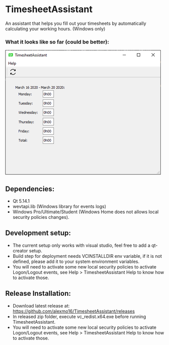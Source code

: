 # TimesheetAssistant
 An assistant that helps you fill out your timesheets by automatically calculating your working hours. (Windows only)

### What it looks like so far (could be better):
  ![mainwindow](https://github.com/alexmo16/TimesheetAssistant/blob/master/screenshots/mainwindow.PNG)

## Dependencies:
  - Qt 5.14.1
  - wevtapi.lib (Windows library for events logs)
  - Windows Pro/Ultimate/Student (Windows Home does not allows local security policies changes).

## Development setup:
  - The current setup only works with visual studio, feel free to add a qt-creator setup.
  - Build step for deployment needs VCINSTALLDIR env variable, if it is not defined, please add it to your system environment variables.
  - You will need to activate some new local security policies to activate Logon/Logout events, see Help > TimesheetAssistant Help to know how to activate those.
  
## Release Installation:
  - Download latest release at: https://github.com/alexmo16/TimesheetAssistant/releases
  - In released zip folder, execute vc_redist.x64.exe before running TimesheetAssistant.
  - You will need to activate some new local security policies to activate Logon/Logout events, see Help > TimesheetAssistant Help to know how to activate those.
